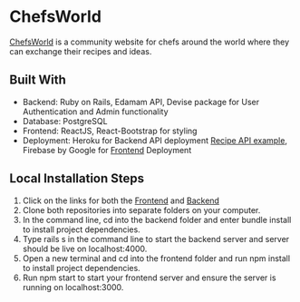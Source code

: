 <h1>ChefsWorld</h1>
<a href="https://chefsworld.web.app/">ChefsWorld</a> is a community website for chefs around the world where they can exchange their recipes and ideas. <br />

<h2>Built With</h2>
<ul>
    <li>Backend: Ruby on Rails, Edamam API, Devise package for User Authentication and Admin functionality</li>
    <li>Database: PostgreSQL</li>
    <li>Frontend: ReactJS, React-Bootstrap for styling</li>
    <li>Deployment: Heroku for Backend API deployment <a href="https://chefsworld-backend.herokuapp.com/recipes">Recipe API example</a>, 
    Firebase by Google for <a href="https://chefsworld.web.app/">Frontend</a> Deployment</li>
</ul> 
<h2>Local Installation Steps</h2>
<ol>
    <li>Click on the links for both the <a href="https://github.com/ShobhitRatan/chefsworld-frontend">Frontend</a> 
    and <a href="https://github.com/ShobhitRatan/chefsworld-backend">Backend</a></li>  
    <li>Clone both repositories into separate folders on your computer.</li>
    <li>In the command line, cd into the backend folder and enter bundle install to install project dependencies.</li>
    <li>Type rails s in the command line to start the backend server and server should be live on localhost:4000.</li>
    <li>Open a new terminal and cd into the frontend folder and run npm install to install project dependencies.</li>
    <li>Run npm start to start your frontend server and ensure the server is running on localhost:3000.</li>
</ol>
